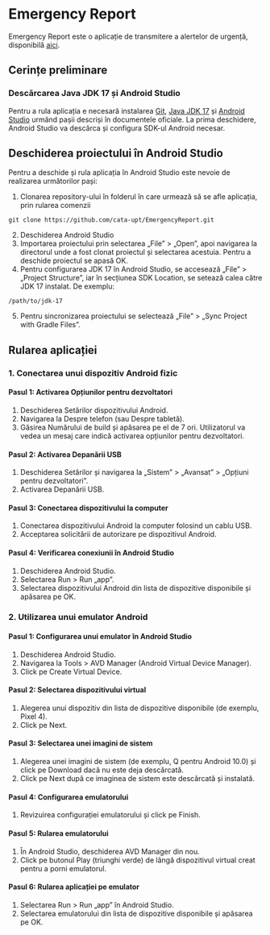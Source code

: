 # Emergency Report
Emergency Report este o aplicație de transmitere a alertelor de urgență, disponibilă [aici](https://github.com/cata-upt/EmergencyReport.git).

## Cerințe preliminare
### Descărcarea Java JDK 17 și Android Studio
Pentru a rula aplicația e necesară instalarea [Git](https://git-scm.com/downloads), [Java JDK 17](https://www.oracle.com/java/technologies/downloads/#java17) și [Android Studio](https://developer.android.com/studio) urmând pașii descriși în documentele oficiale. La prima deschidere, Android Studio va descărca și configura SDK-ul Android necesar.

## Deschiderea proiectului în Android Studio
Pentru a deschide și rula aplicația în Android Studio este nevoie de realizarea următorilor pași:
1. Clonarea repository-ului în folderul în care urmează să se afle aplicația, prin rularea comenzii
```git
git clone https://github.com/cata-upt/EmergencyReport.git
```
2. Deschiderea Android Studio
3. Importarea proiectului prin selectarea „File” > „Open”, apoi navigarea la directorul unde a fost clonat proiectul și selectarea acestuia. Pentru a deschide proiectul se apasă OK.
4. Pentru configurarea JDK 17 în Android Studio, se accesează „File” > „Project Structure”, iar în secțiunea SDK Location, se setează calea către JDK 17 instalat. De exemplu:
```
/path/to/jdk-17
```
5. Pentru sincronizarea proiectului se selectează  „File” > „Sync Project with Gradle Files”.

## Rularea aplicației
### 1. Conectarea unui dispozitiv Android fizic
#### Pasul 1: Activarea Opțiunilor pentru dezvoltatori
1. Deschiderea Setărilor dispozitivului Android.
2. Navigarea la Despre telefon (sau Despre tabletă).
3. Găsirea Numărului de build și apăsarea pe el de 7 ori. Utilizatorul va vedea un mesaj care indică activarea opțiunilor pentru dezvoltatori.
#### Pasul 2: Activarea Depanării USB
1. Deschiderea Setărilor și navigarea la „Sistem” > „Avansat” > „Opțiuni pentru dezvoltatori”.
2. Activarea Depanării USB.
#### Pasul 3: Conectarea dispozitivului la computer
1. Conectarea dispozitivului Android la computer folosind un cablu USB.
2. Acceptarea solicitării de autorizare pe dispozitivul Android.
#### Pasul 4: Verificarea conexiunii în Android Studio
1. Deschiderea Android Studio.
2. Selectarea Run > Run „app”.
3. Selectarea dispozitivului Android din lista de dispozitive disponibile și apăsarea pe OK.
### 2. Utilizarea unui emulator Android
#### Pasul 1: Configurarea unui emulator în Android Studio
1. Deschiderea Android Studio.
2. Navigarea la Tools > AVD Manager (Android Virtual Device Manager).
3. Click pe Create Virtual Device.
#### Pasul 2: Selectarea dispozitivului virtual
1. Alegerea unui dispozitiv din lista de dispozitive disponibile (de exemplu, Pixel 4).
2. Click pe Next.
#### Pasul 3: Selectarea unei imagini de sistem
1. Alegerea unei imagini de sistem (de exemplu, Q pentru Android 10.0) și click pe Download dacă nu este deja descărcată.
2. Click pe Next după ce imaginea de sistem este descărcată și instalată.
#### Pasul 4: Configurarea emulatorului
1. Revizuirea configurației emulatorului și click pe Finish.
#### Pasul 5: Rularea emulatorului
1. În Android Studio, deschiderea AVD Manager din nou.
2. Click pe butonul Play (triunghi verde) de lângă dispozitivul virtual creat pentru a porni emulatorul.
#### Pasul 6: Rularea aplicației pe emulator
1. Selectarea Run > Run „app” în Android Studio.
2. Selectarea emulatorului din lista de dispozitive disponibile și apăsarea pe OK.
